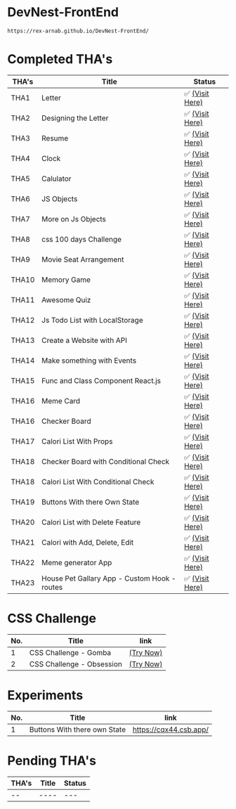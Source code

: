 # DevNest-FrontEnd

```bash
https://rex-arnab.github.io/DevNest-FrontEnd/
```

# Completed THA's

|THA's| Title                         | Status                                                                |
|--| ------------------------------ | --------------------------------------------------------------------- |
|THA1| Letter                         | ✅ [(Visit Here)](https://rex-arnab.github.io/DevNest-FrontEnd/Day01)  |
|THA2| Designing the Letter           | ✅ [(Visit Here)](https://rex-arnab.github.io/DevNest-FrontEnd/Day02)  |
|THA3| Resume                         | ✅ [(Visit Here)](https://rex-arnab.github.io/DevNest-FrontEnd/Day03)  |
|THA4| Clock                          | ✅ [(Visit Here)](https://rex-arnab.github.io/DevNest-FrontEnd/Day04)  |
|THA5| Calulator                      | ✅ [(Visit Here)](https://rex-arnab.github.io/DevNest-FrontEnd/Day05)  |
|THA6| JS Objects                     | ✅ [(Visit Here)](https://rex-arnab.github.io/DevNest-FrontEnd/Day06)  |
|THA7| More on Js Objects             | ✅ [(Visit Here)](https://rex-arnab.github.io/DevNest-FrontEnd/Day07)  |
|THA8| css 100 days Challenge         | ✅ [(Visit Here)](https://rex-arnab.github.io/DevNest-FrontEnd/Day08)  |
|THA9| Movie Seat Arrangement         | ✅ [(Visit Here)](https://rex-arnab.github.io/DevNest-FrontEnd/Day09)  |
|THA10| Memory Game                    | ✅ [(Visit Here)](https://rex-arnab.github.io/DevNest-FrontEnd/Day10) |
|THA11| Awesome Quiz                   | ✅ [(Visit Here)](https://rex-arnab.github.io/DevNest-FrontEnd/Day11) |
|THA12| Js Todo List with LocalStorage | ✅ [(Visit Here)](https://rex-arnab.github.io/DevNest-FrontEnd/Day12) |
|THA13| Create a Website with API      | ✅ [(Visit Here)](https://rex-arnab.github.io/DevNest-FrontEnd/Day13) |
|THA14| Make something with Events      | ✅ [(Visit Here)](https://rex-arnab.github.io/DevNest-FrontEnd/Day14) |
|THA15| Func and Class Component React.js      | ✅ [(Visit Here)](https://nqftx.csb.app/) |
|THA16| Meme Card                         | ✅ [(Visit Here)](https://zn0s1.csb.app/) |
|THA16| Checker Board                    | ✅ [(Visit Here)](https://c8hso.csb.app/) |
|THA17| Calori List With Props                   | ✅ [(Visit Here)](https://csb-66d90.vercel.app/) |
|THA18| Checker Board with Conditional Check  | ✅ [(Visit Here)](https://ohqtx.csb.app/) |
|THA18| Calori List With Conditional Check                   | ✅ [(Visit Here)](https://o8e9q.csb.app/) |
|THA19| Buttons With there Own State                   | ✅ [(Visit Here)](https://joqog.csb.app/) |
|THA20| Calori List with Delete Feature                   | ✅ [(Visit Here)](https://7ochz.csb.app/) |
|THA21| Calori with Add, Delete, Edit  | ✅ [(Visit Here)](https://rex-arnab.github.io/DevNest-FrontEnd/Day21/build/) |
|THA22| Meme generator App             | ✅ [(Visit Here)](https://rex-arnab.github.io/DevNest-FrontEnd/Day22/build/) |
|THA23| House Pet Gallary App - Custom Hook - routes | ✅ [(Visit Here)](https://rex-arnab.github.io/DevNest-FrontEnd/Day23/build/) |

# CSS Challenge

|No.| Title                        | link    |
|-- | -----------------------------|-------- |
|1  | CSS Challenge - Gomba     | [(Try Now)](https://codepen.io/arnab00725/full/eYvwOPJ) |
|2  | CSS Challenge - Obsession | [(Try Now)](https://codepen.io/arnab00725/full/dyWpKjN) |
# Experiments

|No.| Title                        | link    |
|-- | -----------------------------|-------- |
|1  | Buttons With there own State | https://cqx44.csb.app/ |

# Pending THA's

|THA's| Title                                  | Status                                        |
|--   | -------------------------------------- | --------------------------------------------- | 
|--| ---- | ---